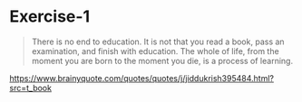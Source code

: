 # Exercise-1

> There is no end to education. It is not that you read a book, pass an examination, and finish with education. The whole of life, from the moment you are born to the moment you die, is a process of learning.

https://www.brainyquote.com/quotes/quotes/j/jiddukrish395484.html?src=t_book